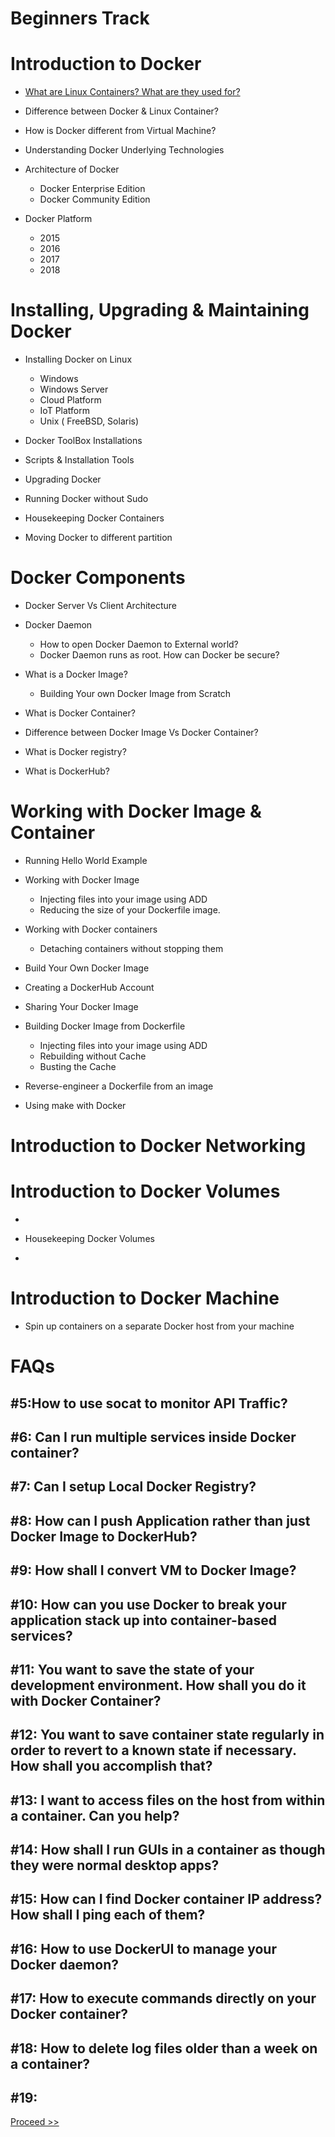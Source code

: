 # Beginners Track

# Introduction to Docker 

- [What are Linux Containers? What are they used for?](https://github.com/collabnix/dockerlabs/blob/master/beginners/b001-linux-containers.md)<br>

- Difference between Docker & Linux Container?

- How is Docker different from Virtual Machine?

- Understanding Docker Underlying Technologies

- Architecture of Docker 
   - Docker Enterprise Edition
   - Docker Community Edition
                

- Docker Platform 
   - 2015 
   - 2016
   - 2017
   - 2018
                 

# Installing, Upgrading & Maintaining Docker 

- Installing Docker on Linux <br>
   - Windows 
   - Windows Server
   - Cloud Platform
   - IoT Platform
   - Unix ( FreeBSD, Solaris)
                     

- Docker ToolBox Installations

- Scripts & Installation Tools

- Upgrading Docker

- Running Docker without Sudo

- Housekeeping Docker Containers

- Moving Docker to different partition


# Docker Components

- Docker Server Vs Client Architecture

- Docker Daemon
  - How to open Docker Daemon to External world?
  - Docker Daemon runs as root. How can Docker be secure?

- What is a Docker Image?
  - Building Your own Docker Image from Scratch

- What is Docker Container?

- Difference between Docker Image Vs Docker Container?

- What is Docker registry?

- What is DockerHub?

# Working with Docker Image & Container

- Running Hello World Example

- Working with Docker Image <br>
  - Injecting files into your image using ADD <br>
  - Reducing the size of your Dockerfile image. <br>

- Working with Docker containers<br>
  - Detaching containers without stopping them<br>

- Build Your Own Docker Image

- Creating a DockerHub Account

- Sharing Your Docker Image

- Building Docker Image from Dockerfile
  - Injecting files into your image using ADD <br>
  - Rebuilding without Cache <br> 
  - Busting the Cache <br>
 
- Reverse-engineer a Dockerfile from an image

-  Using make with Docker


# Introduction to Docker Networking


# Introduction to Docker Volumes

- 

- Housekeeping Docker Volumes

-

# Introduction to Docker Machine

- Spin up containers on a separate Docker host from your machine




# FAQs

## #5:How to use socat to monitor API Traffic?

## #6: Can I run multiple services inside Docker container?

## #7: Can I setup Local Docker Registry?

## #8: How can I push Application rather than just Docker Image to DockerHub?

## #9: How shall I convert VM to Docker Image?

## #10: How can you use Docker to break your application stack up into container-based services?

## #11: You want to save the state of your development environment. How shall you do it with Docker Container?

## #12: You want to save container state regularly in order to revert to a known state if necessary. How shall you accomplish that?

## #13: I want to access files on the host from within a container. Can you help?

## #14: How shall I run GUIs in a container as though they were normal desktop apps?

## #15: How can I find Docker container IP address? How shall I ping each of them?

## #16: How to use DockerUI to manage your Docker daemon?

## #17: How to execute commands directly on your Docker container?

## #18: How to delete log files older than a week on a container?

## #19: 



 [Proceed >>](https://github.com/collabnix/dockerlabs/blob/master/beginners/b001-linux-containers.md)





